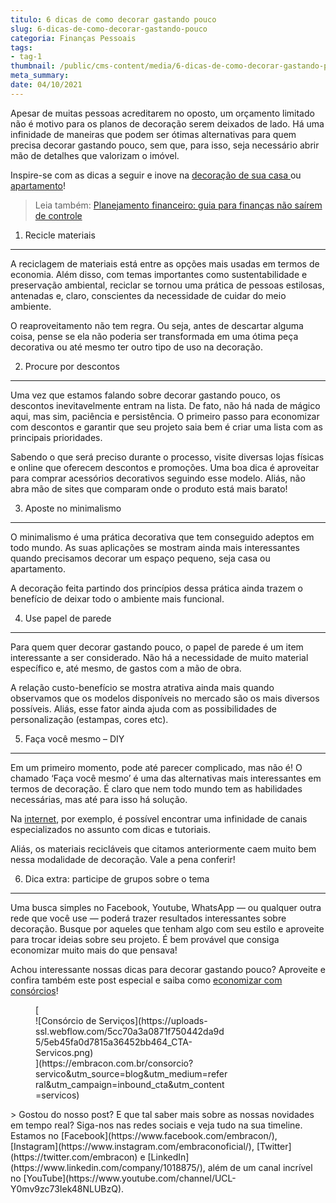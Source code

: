 ```yaml
---
titulo: 6 dicas de como decorar gastando pouco
slug: 6-dicas-de-como-decorar-gastando-pouco
categoria: Finanças Pessoais
tags:
- tag-1
thumbnail: /public/cms-content/media/6-dicas-de-como-decorar-gastando-pouco.jpg
meta_summary: 
date: 04/10/2021
---
```

Apesar de muitas pessoas acreditarem no oposto, um orçamento limitado não é motivo para os planos de decoração serem deixados de lado. Há uma infinidade de maneiras que podem ser ótimas alternativas para quem precisa decorar gastando pouco, sem que, para isso, seja necessário abrir mão de detalhes que valorizam o imóvel.

Inspire-se com as dicas a seguir e inove na [decoração de sua casa ](https://www.embracon.com.br/blog/como-usar-prateleiras-na-decoracao-da-casa)ou [apartamento](https://www.embracon.com.br/blog/como-comprar-um-apartamento)!

> Leia também: [Planejamento financeiro: guia para finanças não saírem de controle](https://www.embracon.com.br/blog/planejamento-financeiro-um-guia-para-as-financas-nao-sairem-de-controle)

1. Recicle materiais
--------------------

A reciclagem de materiais está entre as opções mais usadas em termos de economia. Além disso, com temas importantes como sustentabilidade e preservação ambiental, reciclar se tornou uma prática de pessoas estilosas, antenadas e, claro, conscientes da necessidade de cuidar do meio ambiente.

O reaproveitamento não tem regra. Ou seja, antes de descartar alguma coisa, pense se ela não poderia ser transformada em uma ótima peça decorativa ou até mesmo ter outro tipo de uso na decoração.

2. Procure por descontos
------------------------

Uma vez que estamos falando sobre decorar gastando pouco, os descontos inevitavelmente entram na lista. De fato, não há nada de mágico aqui, mas sim, paciência e persistência. O primeiro passo para economizar com descontos e garantir que seu projeto saia bem é criar uma lista com as principais prioridades.

Sabendo o que será preciso durante o processo, visite diversas lojas físicas e online que oferecem descontos e promoções. Uma boa dica é aproveitar para comprar acessórios decorativos seguindo esse modelo. Aliás, não abra mão de sites que comparam onde o produto está mais barato!

3. Aposte no minimalismo
------------------------

O minimalismo é uma prática decorativa que tem conseguido adeptos em todo mundo. As suas aplicações se mostram ainda mais interessantes quando precisamos decorar um espaço pequeno, seja casa ou apartamento.

A decoração feita partindo dos princípios dessa prática ainda trazem o benefício de deixar todo o ambiente mais funcional.

4. Use papel de parede
----------------------

Para quem quer decorar gastando pouco, o papel de parede é um item interessante a ser considerado. Não há a necessidade de muito material específico e, até mesmo, de gastos com a mão de obra.

A relação custo-benefício se mostra atrativa ainda mais quando observamos que os modelos disponíveis no mercado são os mais diversos possíveis. Aliás, esse fator ainda ajuda com as possibilidades de personalização (estampas, cores etc).

5. Faça você mesmo – DIY
------------------------

Em um primeiro momento, pode até parecer complicado, mas não é! O chamado ‘Faça você mesmo’ é uma das alternativas mais interessantes em termos de decoração. É claro que nem todo mundo tem as habilidades necessárias, mas até para isso há solução.

Na [internet](https://www.youtube.com/watch?v=8qfC0v3fzuQ), por exemplo, é possível encontrar uma infinidade de canais especializados no assunto com dicas e tutoriais.

Aliás, os materiais recicláveis que citamos anteriormente caem muito bem nessa modalidade de decoração. Vale a pena conferir!

6. Dica extra: participe de grupos sobre o tema
-----------------------------------------------

Uma busca simples no Facebook, Youtube, WhatsApp — ou qualquer outra rede que você use — poderá trazer resultados interessantes sobre decoração. Busque por aqueles que tenham algo com seu estilo e aproveite para trocar ideias sobre seu projeto. É bem provável que consiga economizar muito mais do que pensava!

Achou interessante nossas dicas para decorar gastando pouco? Aproveite e confira também este post especial e saiba como [economizar com consórcios](https://www.embracon.com.br/blog/consorcio-ou-poupanca-quais-sao-as-diferencas-e-como-escolher)!

<figure class="w-richtext-figure-type-image w-richtext-align-center" style="max-width:310px">[<div>![Consórcio de Serviços](https://uploads-ssl.webflow.com/5cc70a3a0871f750442da9d5/5eb45fa0d7815a36452bb464_CTA-Servicos.png)</div>](https://embracon.com.br/consorcio?servico&utm_source=blog&utm_medium=referral&utm_campaign=inbound_cta&utm_content=servicos)</figure>> Gostou do nosso post? E que tal saber mais sobre as nossas novidades em tempo real? Siga-nos nas redes sociais e veja tudo na sua timeline. Estamos no [Facebook](https://www.facebook.com/embracon/), [Instagram](https://www.instagram.com/embraconoficial/), [Twitter](https://twitter.com/embracon) e [LinkedIn](https://www.linkedin.com/company/1018875/), além de um canal incrível no [YouTube](https://www.youtube.com/channel/UCL-Y0mv9zc73Iek48NLUBzQ).
